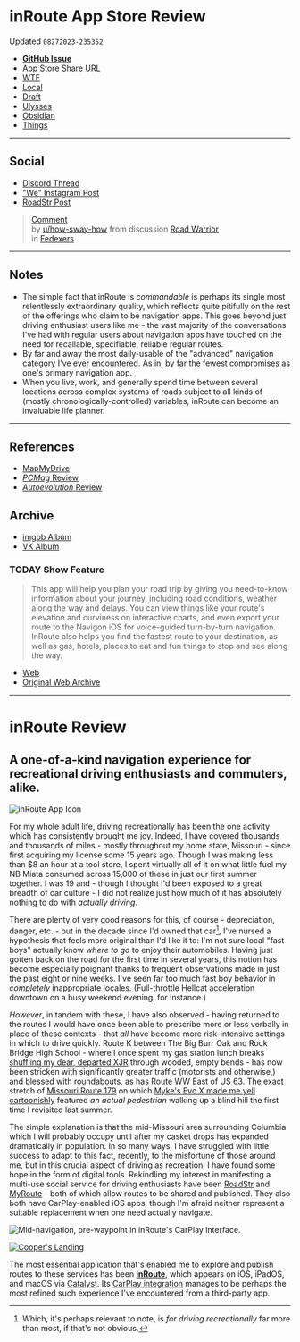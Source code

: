 # inRoute App Store Review
Updated `08272023-235352`

- [**GitHub Issue**](https://github.com/extratone/bilge/issues/387)
- [App Store Share URL](https://apps.apple.com/us/app/inroute-intelligent-routing/id703796787)
- [WTF](https://davidblue.wtf/drafts/FD2D64C5-9271-4B3F-B160-CAC27028870B.html)
- [Local](shareddocuments:///private/var/mobile/Library/Mobile%20Documents/com~apple~CloudDocs/Written/FD2D64C5-9271-4B3F-B160-CAC27028870B.md)
- [Draft](drafts://open?uuid=FD2D64C5-9271-4B3F-B160-CAC27028870B)
- [Ulysses](ulysses://x-callback-url/open?id=gAWvDOnNqNYPGnTuQWZugg)
- [Obsidian](obsidian://open?vault=honk&file=routes%2FinRoute%20App%20Store%20Review)
- [Things](things:///show?id=7vhB6rby282djXyeyo1bp6)

---

## Social

- [Discord Thread](https://discord.com/channels/107272441889341440/1145593909628641290)
- ["We" Instagram Post](https://www.instagram.com/p/BMRu8j-B00-/)
- [RoadStr Post](https://app.roadstr.io/p/64f24cabca6da2001140e58b)

<blockquote class="reddit-embed-bq" data-embed-context="1" data-embed-depth="2" data-embed-height="426">      <a href="https://www.reddit.com/r/Fedexers/comments/vpd1fj/road_warrior/ieqg2gh/">Comment</a><br> by      <a href="https://www.reddit.com/user/how-sway-how">u/how-sway-how</a> from discussion      <a href="https://www.reddit.com/r/Fedexers/comments/vpd1fj/road_warrior/">Road Warrior</a><br> in      <a href="https://www.reddit.com/r/Fedexers/">Fedexers</a>    </blockquote><script async="" src="https://embed.reddit.com/widgets.js" charset="UTF-8"></script>

---

## Notes

- The simple fact that inRoute is *commandable* is perhaps its single most relentlessly extraordinary quality, which reflects quite pitifully on the rest of the offerings who claim to be navigation apps. This goes beyond just driving enthusiast users like me - the vast majority of the conversations I've had with regular users about navigation apps have touched on the need for recallable, specifiable, reliable regular routes.
- By far and away the most daily-usable of the "advanced" navigation category I've ever encountered. As in, by far the fewest compromises as one's primary navigation app.
- When you live, work, and generally spend time between several locations across complex systems of roads subject to all kinds of (mostly chronologically-controlled) variables, inRoute can become an invaluable life planner.

---

## References

- [MapMyDrive](https://apps.apple.com/us/app/map-my-drive/id1481519360)
- [*PCMag* Review](https://www.pcmag.com/reviews/inroute-for-iphone)
- [*Autoevolution* Review](https://www.autoevolution.com/news/inroute-the-intelligent-route-and-road-trip-planner-photo-galleryvideo-78402.html)

## Archive

- [imgbb Album](https://ibb.co/album/X7ppPB)
- [VK Album](https://vk.com/album556258039_296157033)

### TODAY Show Feature

> This app will help you plan your road trip by giving you need-to-know information about your journey, including road conditions, weather along the way and delays. You can view things like your route's elevation and curviness on interactive charts, and even export your route to the Navigon iOS for voice-guided turn-by-turn navigation. InRoute also helps you find the fastest route to your destination, as well as gas, hotels, places to eat and fun things to stop and see along the way.
 
- [Web](https://www.today.com/travel/traveling-summer-here-are-6-apps-you-need-have-1D79903428)
- [Original Web Archive](https://web.archive.org/web/20140709222126/https://www.today.com/travel/traveling-summer-here-are-6-apps-you-need-have-1D79903428)

---

# inRoute Review

## A one-of-a-kind navigation experience for recreational driving enthusiasts and commuters, alike.

![](F1DE66B2-4516-424C-91C2-0D397298D92A.png "inRoute App Icon")

For my whole adult life, driving recreationally has been the one activity which has consistently brought me joy. Indeed, I have covered thousands and thousands of miles - mostly throughout my home state, Missouri - since first acquiring my license some 15 years ago. Though I was making less than $8 an hour at a tool store, I spent virtually all of it on what little fuel my NB Miata consumed across 15,000 of these in just our first summer together. I was 19 and - though I thought I'd been exposed to a great breadth of car culture - I did not realize just how much of it has absolutely nothing to do with *actually driving*.

There are plenty of very good reasons for this, of course - depreciation, danger, etc. - but in the decade since I'd owned that car[^1], I've nursed a hypothesis that feels more original than I'd like it to: I'm not sure local "fast boys" actually know *where to go* to enjoy their automobiles. Having just gotten back on the road for the first time in several years, this notion has become especially poignant thanks to frequent observations made in just the past eight or nine weeks. I've seen far too much fast boy behavior in *completely* inappropriate locales. (Full-throttle Hellcat acceleration downtown on a busy weekend evening, for instance.)

_However_, in tandem with these, I have also observed - having returned to the routes I would have once been able to prescribe more or less verbally in place of these contexts - that _all_ have become more risk-intensive settings in which to drive quickly. Route K between The Big Burr Oak and Rock Bridge High School - where I once spent my gas station lunch breaks [shuffling my dear, departed XJR](https://www.instagram.com/p/BKdP2upAqmn "Instagram Photo") through wooded, empty bends - has now been stricken with significantly greater traffic (motorists and otherwise,) and blessed with [roundabouts](https://beheard.como.gov/route-k-roundabout "Route K and Old Plank Road Roundabout"), as has Route WW East of US 63. The exact stretch of [Missouri Route 179](https://en.wikipedia.org/wiki/Missouri_Route_179 "Missouri Route 179 - Wikipedia") on which [Myke's Evo X made me yell cartoonishly](https://davidblue.wtf/evo "Mitsubishi Lancer Evo X - HONK Preview on YouTube") featured _an actual pedestrian_ walking up a blind hill the first time I revisited last summer.

The simple explanation is that the mid-Missouri area surrounding Columbia which I will probably occupy until after my casket drops has expanded dramatically in population. In so many ways, I have struggled with little success to adapt to this fact, recently, to the misfortune of those around me, but in this crucial aspect of driving as recreation, I have found some hope in the form of digital tools. Rekindling my interest in manifesting a multi-use social service for driving enthusiasts have been [RoadStr](https://app.roadstr.io/u/64dc60ffd1fd7c0011011807 "David Blue's profile on RoadStr") and [MyRoute](https://www.myrouteapp.com/profile/home/1269471 "David Blue's profile on MyRoute") - both of which allow routes to be shared and published. They also both have CarPlay-enabled iOS apps, though I'm afraid neither represent a suitable replacement when one need actually navigate.

![Mid-navigation, pre-waypoint in inRoute's CarPlay interface.](https://i.snap.as/2u732pqW.png)

[![Cooper's Landing](https://i.snap.as/8nHxFirJ.png)](https://i.snap.as/8nHxFirJ.png)

The most essential application that's enabled me to explore and publish routes to these services has been **[inRoute](https://apps.apple.com/us/app/inroute-intelligent-routing/id703796787 "inRoute App Store Share URL")**, which appears on iOS, iPadOS, and macOS via [Catalyst](https://inroute.com/inroute-for-mac "inRoute for Mac"). Its [CarPlay integration](https://inroute.com/inroute-guide-carplay "inRoute CarPlay Guide") manages to be perhaps the most refined such experience I've encountered from a third-party app.

[^1]:	Which, it's perhaps relevant to note, is *for driving recreationally* far more than most, if that's not obvious.
